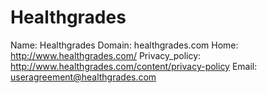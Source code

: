 
# Healthgrades

Name: Healthgrades
Domain: healthgrades.com
Home: http://www.healthgrades.com/
Privacy_policy: http://www.healthgrades.com/content/privacy-policy
Email: useragreement@healthgrades.com
